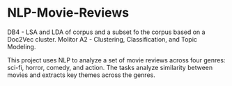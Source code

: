 # NLP-Movie-Reviews

DB4 - LSA and LDA of corpus and a subset fo the corpus based on a Doc2Vec cluster.
Molitor A2 - Clustering, Classification, and Topic Modeling.

This project uses NLP to analyze a set of movie reviews across four genres: sci-fi, horror, comedy, and action. The tasks analyze similarity between movies and extracts key themes across the genres.
